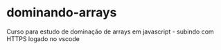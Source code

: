 # dominando-arrays
Curso para estudo de dominação de arrays em javascript - subindo com HTTPS logado no vscode

